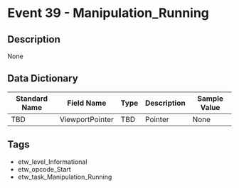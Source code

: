 # Event 39 - Manipulation_Running

## Description
None

## Data Dictionary
|Standard Name|Field Name|Type|Description|Sample Value|
|---|---|---|---|---|
|TBD|ViewportPointer|TBD|Pointer|None|None|

## Tags
* etw_level_Informational
* etw_opcode_Start
* etw_task_Manipulation_Running